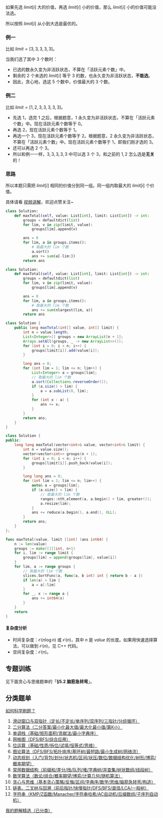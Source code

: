 如果先选 $\textit{limit}[i]$ 大的价值，再选 $\textit{limit}[i]$ 小的价值，那么 $\textit{limit}[i]$ 小的价值可能没法选。

所以按照 $\textit{limit}[i]$ 从小到大选是最优的。

### 例一

比如 $\textit{limit}=[3,3,3,3,3]$。

当我们选了其中 $3$ 个数时：

- 已选的数永久变为非活跃状态，不算在「活跃元素个数」中。
- 剩余的 $2$ 个未选的 $\textit{limit}[i]$ 等于 $3$ 的数，也永久变为非活跃状态，**不能选**。
- 因此，贪心地，选这 $5$ 个数中，价值最大的 $3$ 个数。

### 例二

比如 $\textit{limit}=[1,2,3,3,3,3,3]$。

- 先选 $1$，选完 $1$ 之后，根据题意，$1$ 永久变为非活跃状态，不算在「活跃元素个数」中。现在活跃元素个数等于 $0$。
- 再选 $2$，现在活跃元素个数等于 $1$。
- 再选一个 $3$，现在活跃元素个数等于 $2$。根据题意，$2$ 永久变为非活跃状态，不算在「活跃元素个数」中。现在活跃元素个数等于 $1$，即我们刚才选的 $3$。
- 还可以再选 $2$ 个 $3$。
- 所以和例一一样，$3,3,3,3,3$ 中可以选 $3$ 个 $3$，和之前的 $1,2$ 怎么选是**无关**的！ 

### 思路

所以本题只需把 $\textit{limit}[i]$ 相同的价值分到同一组。同一组内取最大的 $\textit{limit}[i]$ 个价值。

具体请看 [视频讲解](https://www.bilibili.com/video/BV1QNbNzxEtZ/?t=18m26s)，欢迎点赞关注~

```py [sol-Python3]
class Solution:
    def maxTotal(self, value: List[int], limit: List[int]) -> int:
        groups = defaultdict(list)
        for lim, v in zip(limit, value):
            groups[lim].append(v)

        ans = 0
        for lim, a in groups.items():
            # 取最大的 lim 个数
            a.sort()
            ans += sum(a[-lim:])
        return ans
```

```py [sol-Python3 写法二]
class Solution:
    def maxTotal(self, value: List[int], limit: List[int]) -> int:
        groups = defaultdict(list)
        for lim, v in zip(limit, value):
            groups[lim].append(v)

        ans = 0
        for lim, a in groups.items():
            # 取最大的 lim 个数
            ans += sum(nlargest(lim, a))
        return ans
```

```java [sol-Java]
class Solution {
    public long maxTotal(int[] value, int[] limit) {
        int n = value.length;
        List<Integer>[] groups = new ArrayList[n + 1];
        Arrays.setAll(groups, _ -> new ArrayList<>());
        for (int i = 0; i < n; i++) {
            groups[limit[i]].add(value[i]);
        }

        long ans = 0;
        for (int lim = 1; lim <= n; lim++) {
            List<Integer> a = groups[lim];
            // 取最大的 lim 个数
            a.sort(Collections.reverseOrder());
            if (a.size() > lim) {
                a = a.subList(0, lim);
            }
            for (int x : a) {
                ans += x;
            }
        }
        return ans;
    }
}
```

```cpp [sol-C++]
class Solution {
public:
    long long maxTotal(vector<int>& value, vector<int>& limit) {
        int n = value.size();
        vector<vector<int>> groups(n + 1);
        for (int i = 0; i < n; i++) {
            groups[limit[i]].push_back(value[i]);
        }

        long long ans = 0;
        for (int lim = 1; lim <= n; lim++) {
            auto& a = groups[lim];
            if (a.size() > lim) {
                // 取最大的 lim 个数
                ranges::nth_element(a, a.begin() + lim, greater());
                a.resize(lim);
            }
            ans += reduce(a.begin(), a.end(), 0LL);
        }
        return ans;
    }
};
```

```go [sol-Go]
func maxTotal(value, limit []int) (ans int64) {
	n := len(value)
	groups := make([][]int, n+1)
	for i, lim := range limit {
		groups[lim] = append(groups[lim], value[i])
	}
	for lim, a := range groups {
		// 取最大的 lim 个数
		slices.SortFunc(a, func(a, b int) int { return b - a })
		if len(a) > lim {
			a = a[:lim]
		}
		for _, x := range a {
			ans += int64(x)
		}
	}
	return
}
```

#### 复杂度分析

- 时间复杂度：$\mathcal{O}(n\log n)$ 或 $\mathcal{O}(n)$，其中 $n$ 是 $\textit{value}$ 的长度。如果用快速选择算法，可以做到 $\mathcal{O}(n)$，见 C++ 代码。
- 空间复杂度：$\mathcal{O}(n)$。

## 专题训练

见下面贪心与思维题单的「**§5.2 脑筋急转弯**」。

## 分类题单

[如何科学刷题？](https://leetcode.cn/circle/discuss/RvFUtj/)

1. [滑动窗口与双指针（定长/不定长/单序列/双序列/三指针/分组循环）](https://leetcode.cn/circle/discuss/0viNMK/)
2. [二分算法（二分答案/最小化最大值/最大化最小值/第K小）](https://leetcode.cn/circle/discuss/SqopEo/)
3. [单调栈（基础/矩形面积/贡献法/最小字典序）](https://leetcode.cn/circle/discuss/9oZFK9/)
4. [网格图（DFS/BFS/综合应用）](https://leetcode.cn/circle/discuss/YiXPXW/)
5. [位运算（基础/性质/拆位/试填/恒等式/思维）](https://leetcode.cn/circle/discuss/dHn9Vk/)
6. [图论算法（DFS/BFS/拓扑排序/基环树/最短路/最小生成树/网络流）](https://leetcode.cn/circle/discuss/01LUak/)
7. [动态规划（入门/背包/划分/状态机/区间/状压/数位/数据结构优化/树形/博弈/概率期望）](https://leetcode.cn/circle/discuss/tXLS3i/)
8. [常用数据结构（前缀和/差分/栈/队列/堆/字典树/并查集/树状数组/线段树）](https://leetcode.cn/circle/discuss/mOr1u6/)
9. [数学算法（数论/组合/概率期望/博弈/计算几何/随机算法）](https://leetcode.cn/circle/discuss/IYT3ss/)
10. [贪心与思维（基本贪心策略/反悔/区间/字典序/数学/思维/脑筋急转弯/构造）](https://leetcode.cn/circle/discuss/g6KTKL/)
11. [链表、二叉树与回溯（前后指针/快慢指针/DFS/BFS/直径/LCA/一般树）](https://leetcode.cn/circle/discuss/K0n2gO/)
12. [字符串（KMP/Z函数/Manacher/字符串哈希/AC自动机/后缀数组/子序列自动机）](https://leetcode.cn/circle/discuss/SJFwQI/)

[我的题解精选（已分类）](https://github.com/EndlessCheng/codeforces-go/blob/master/leetcode/SOLUTIONS.md)
